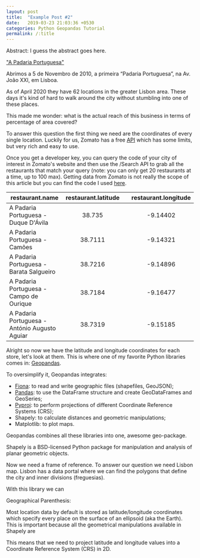 ```yaml
---
layout: post
title:  "Example Post #2"
date:   2019-03-23 21:03:36 +0530
categories: Python Geopandas Tutorial
permalink: /:title
---
```

Abstract: I guess the abstract goes here.

["A Padaria Portuguesa"](https://www.apadariaportuguesa.pt/) 

Abrimos a 5 de Novembro de 2010, a primeira “Padaria Portuguesa”, na Av. João XXI, em Lisboa.

As of April 2020 they have 62 locations in the greater Lisbon area. These days it's kind of hard to walk around the city without stumbling into one of these places.

This made me wonder: what is the actual reach of this business in terms of percentage of area covered?

To answer this question the first thing we need are the coordinates of every single location. Luckily for us, Zomato has a free [API](https://developers.zomato.com/api) which has some limits, but very rich and easy to use. 

Once you get a developer key, you can query the code of your city of interest in Zomato's website and then use the /Search API to grab all the restaurants that match your query (note: you can only get 20 restaurants at a time, up to 100 max). Getting data from Zomato is not really the scope of this article but you can find the code I used [here](github.com).

| restaurant.name                               | restaurant.latitude |      | restaurant.longitude |
| --------------------------------------------- | :-----------------: | ---- | :------------------: |
| A Padaria Portuguesa - Duque D'Ávila          |       38.735        |      |       -9.14402       |
| A Padaria Portuguesa - Camões                 |       38.7111       |      |       -9.14321       |
| A Padaria Portuguesa - Barata Salgueiro       |       38.7216       |      |       -9.14896       |
| A Padaria Portuguesa - Campo de Ourique       |       38.7184       |      |       -9.16477       |
| A Padaria Portuguesa - António Augusto Aguiar |       38.7319       |      |       -9.15185       |

Alright so now we have the latitude and longitude coordinates for each store, let's look at them. This is where one of my favorite Python libraries comes in: [Geopandas](https://geopandas.org/).

To oversimplify it, Geopandas integrates:

- [Fiona](https://pypi.org/project/Fiona/): to read and write geographic files (shapefiles, GeoJSON);
- [Pandas](https://pandas.pydata.org/): to use the DataFrame structure and create GeoDataFrames and GeoSeries;
- [Pyproj](https://pypi.org/project/pyproj/): to perform projections of different Coordinate Reference Systems (CRS);
- Shapely: to calculate distances and geometric manipulations;
- Matplotlib: to plot maps.

Geopandas combines all these libraries into one, awesome geo-package.



Shapely is a BSD-licensed Python package for manipulation and analysis of planar geometric objects.

Now we need a frame of reference. To answer our question we need Lisbon map. Lisbon has a data portal where we can find the polygons that define the city and inner divisions (freguesias).

With this library we can

<i class="fas fa-camera"></i>

Geographical Parenthesis:

Most location data by default is stored as latitude/longitude coordinates which specify every place on the surface of an ellipsoid (aka the Earth). This is important because all the geometrical manipulations available in Shapely are 

This means that we need to project latitude and longitude values into a Coordinate Reference System (CRS) in 2D. 